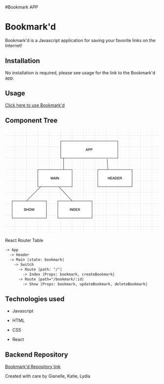 #Bookmark APP

# Bookmark'd

Bookmark'd is a Javascript application for saving your favorite links on the Internet!

## Installation

No installation is required, please see usage for the link to the Bookmark'd app.

## Usage

<a href="https://bookmark-app-ringo.netlify.app/">Click here to use Bookmark'd</a>

## Component Tree

<img src="./Component.png" alt="component tree">

React Router Table 

    -> App
      -> Header
      -> Main |state: bookmark|
        -> Switch
          -> Route |path: "/"|
            -> Index |Props: bookmark, createBookmark|
          -> Route |path="/bookmark/:id|
            -> Show |Props: bookmark, updateBookmark, deleteBookmark|

## Technologies used

- Javascript

- HTML

- CSS

- React

## Backend Repository

[Bookmark'd Repository link](https://github.com/katiepestotnik/bookmark-app-backend)

Created with care by Gianelle, Katie, Lydia

